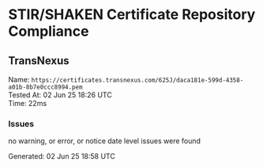 # STIR/SHAKEN Certificate Repository Compliance

## TransNexus

Name: `https://certificates.transnexus.com/625J/daca181e-599d-4358-a01b-8b7e0ccc8994.pem`\
Tested At: 02 Jun 25 18:26 UTC\
Time: 22ms

### Issues

no warning, or error, or notice date level issues were found

Generated: 02 Jun 25 18:58 UTC